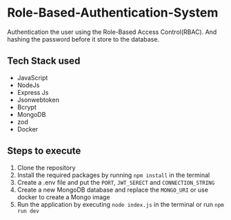 # Role-Based-Authentication-System
Authentication the user using the Role-Based Access Control(RBAC). And hashing the password before it store to the database.

## Tech Stack used
- JavaScript
- NodeJs
- Express Js 
- Jsonwebtoken
- Bcrypt
- MongoDB
- zod
- Docker

## Steps to execute
1. Clone the repository
2. Install the required packages by running `npm install` in the terminal
3. Create a .env file and put the `PORT`, `JWT_SERECT` and `CONNECTION_STRING`
4. Create a new MongoDB database and replace the `MONGO_URI` or use docker to create a Mongo image
5. Run the application by executing `node index.js` in the terminal or run `npm run dev`